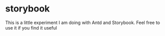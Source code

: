 # storybook
This is a little experiment I am doing with Antd and Storybook. Feel free to use it if you find it useful
